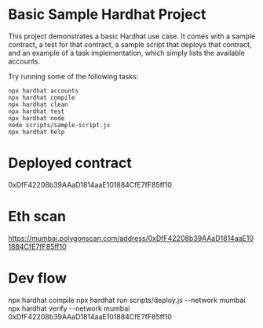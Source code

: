 # Basic Sample Hardhat Project

This project demonstrates a basic Hardhat use case. It comes with a sample contract, a test for that contract, a sample script that deploys that contract, and an example of a task implementation, which simply lists the available accounts.

Try running some of the following tasks:

```shell
npx hardhat accounts
npx hardhat compile
npx hardhat clean
npx hardhat test
npx hardhat node
node scripts/sample-script.js
npx hardhat help
```

# Deployed contract
0xDfF42208b39AAaD1814aaE101884CfE7fF85ff10

# Eth scan
https://mumbai.polygonscan.com/address/0xDfF42208b39AAaD1814aaE101884CfE7fF85ff10

# Dev flow
npx hardhat compile
npx hardhat run scripts/deploy.js --network mumbai
npx hardhat verify --network mumbai 0xDfF42208b39AAaD1814aaE101884CfE7fF85ff10

#